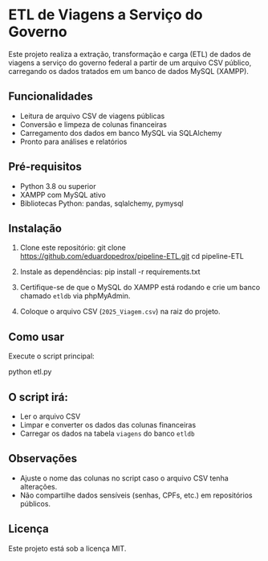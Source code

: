 # ETL de Viagens a Serviço do Governo

Este projeto realiza a extração, transformação e carga (ETL) de dados de viagens a serviço do governo federal a partir de um arquivo CSV público, carregando os dados tratados em um banco de dados MySQL (XAMPP).

## Funcionalidades

- Leitura de arquivo CSV de viagens públicas
- Conversão e limpeza de colunas financeiras
- Carregamento dos dados em banco MySQL via SQLAlchemy
- Pronto para análises e relatórios

## Pré-requisitos

- Python 3.8 ou superior
- XAMPP com MySQL ativo
- Bibliotecas Python: pandas, sqlalchemy, pymysql

## Instalação

1. Clone este repositório:
   git clone https://github.com/eduardopedrox/pipeline-ETL.git
   cd pipeline-ETL

2. Instale as dependências:
   pip install -r requirements.txt

3. Certifique-se de que o MySQL do XAMPP está rodando e crie um banco chamado `etldb` via phpMyAdmin.

4. Coloque o arquivo CSV (`2025_Viagem.csv`) na raiz do projeto.

## Como usar

Execute o script principal:

python etl.py

## O script irá:

- Ler o arquivo CSV
- Limpar e converter os dados das colunas financeiras
- Carregar os dados na tabela `viagens` do banco `etldb`

## Observações

- Ajuste o nome das colunas no script caso o arquivo CSV tenha alterações.
- Não compartilhe dados sensíveis (senhas, CPFs, etc.) em repositórios públicos.

## Licença

Este projeto está sob a licença MIT.
